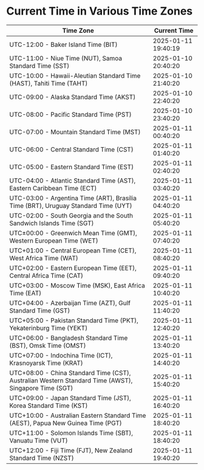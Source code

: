 # Current Time in Various Time Zones

| Time Zone | Current Time |
|-----------|--------------|
| UTC-12:00 - Baker Island Time (BIT) | 2025-01-11 19:40:19 |
| UTC-11:00 - Niue Time (NUT), Samoa Standard Time (SST) | 2025-01-10 20:40:20 |
| UTC-10:00 - Hawaii-Aleutian Standard Time (HAST), Tahiti Time (TAHT) | 2025-01-10 21:40:20 |
| UTC-09:00 - Alaska Standard Time (AKST) | 2025-01-10 22:40:20 |
| UTC-08:00 - Pacific Standard Time (PST) | 2025-01-10 23:40:20 |
| UTC-07:00 - Mountain Standard Time (MST) | 2025-01-11 00:40:20 |
| UTC-06:00 - Central Standard Time (CST) | 2025-01-11 01:40:20 |
| UTC-05:00 - Eastern Standard Time (EST) | 2025-01-11 02:40:20 |
| UTC-04:00 - Atlantic Standard Time (AST), Eastern Caribbean Time (ECT) | 2025-01-11 03:40:20 |
| UTC-03:00 - Argentina Time (ART), Brasília Time (BRT), Uruguay Standard Time (UYT) | 2025-01-11 04:40:20 |
| UTC-02:00 - South Georgia and the South Sandwich Islands Time (SGT) | 2025-01-11 05:40:20 |
| UTC±00:00 - Greenwich Mean Time (GMT), Western European Time (WET) | 2025-01-11 07:40:20 |
| UTC+01:00 - Central European Time (CET), West Africa Time (WAT) | 2025-01-11 08:40:20 |
| UTC+02:00 - Eastern European Time (EET), Central Africa Time (CAT) | 2025-01-11 09:40:20 |
| UTC+03:00 - Moscow Time (MSK), East Africa Time (EAT) | 2025-01-11 10:40:20 |
| UTC+04:00 - Azerbaijan Time (AZT), Gulf Standard Time (GST) | 2025-01-11 11:40:20 |
| UTC+05:00 - Pakistan Standard Time (PKT), Yekaterinburg Time (YEKT) | 2025-01-11 12:40:20 |
| UTC+06:00 - Bangladesh Standard Time (BST), Omsk Time (OMST) | 2025-01-11 13:40:20 |
| UTC+07:00 - Indochina Time (ICT), Krasnoyarsk Time (KRAT) | 2025-01-11 14:40:20 |
| UTC+08:00 - China Standard Time (CST), Australian Western Standard Time (AWST), Singapore Time (SGT) | 2025-01-11 15:40:20 |
| UTC+09:00 - Japan Standard Time (JST), Korea Standard Time (KST) | 2025-01-11 16:40:20 |
| UTC+10:00 - Australian Eastern Standard Time (AEST), Papua New Guinea Time (PGT) | 2025-01-11 18:40:20 |
| UTC+11:00 - Solomon Islands Time (SBT), Vanuatu Time (VUT) | 2025-01-11 18:40:20 |
| UTC+12:00 - Fiji Time (FJT), New Zealand Standard Time (NZST) | 2025-01-11 19:40:20 |
